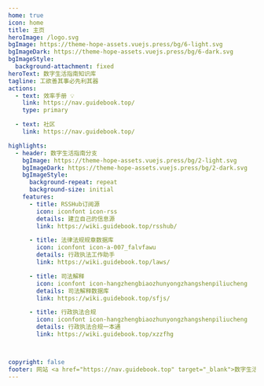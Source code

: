 ```yaml
---
home: true
icon: home
title: 主页
heroImage: /logo.svg
bgImage: https://theme-hope-assets.vuejs.press/bg/6-light.svg
bgImageDark: https://theme-hope-assets.vuejs.press/bg/6-dark.svg
bgImageStyle:
  background-attachment: fixed
heroText: 数字生活指南知识库
tagline: 工欲善其事必先利其器
actions:
  - text: 效率手册 💡
    link: https://nav.guidebook.top/
    type: primary

  - text: 社区
    link: https://nav.guidebook.top/

highlights:
  - header: 数字生活指南分支
    bgImage: https://theme-hope-assets.vuejs.press/bg/2-light.svg
    bgImageDark: https://theme-hope-assets.vuejs.press/bg/2-dark.svg
    bgImageStyle:
      background-repeat: repeat
      background-size: initial
    features:
      - title: RSSHub订阅源
        icon: iconfont icon-rss
        details: 建立自己的信息源
        link: https://wiki.guidebook.top/rsshub/

      - title: 法律法规规章数据库
        icon: iconfont icon-a-007_falvfawu
        details: 行政执法工作助手
        link: https://wiki.guidebook.top/laws/

      - title: 司法解释
        icon: iconfont icon-hangzhengbiaozhunyongzhangshenpiliucheng
        details: 司法解释数据库
        link: https://wiki.guidebook.top/sfjs/

      - title: 行政执法合规
        icon: iconfont icon-hangzhengbiaozhunyongzhangshenpiliucheng
        details: 行政执法合规一本通
        link: https://wiki.guidebook.top/xzzfhg



copyright: false
footer: 网站 <a href="https://nav.guidebook.top" target="_blank">数字生活指南</a> 维护 , 版权所有 © 2019-present guidebook.top
---
```

